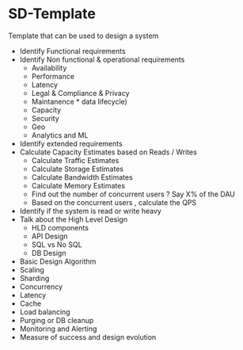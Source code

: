 # SD-Template
Template that can be used to design a system


*  Identify Functional requirements
*  Identify Non functional & operational requirements    
      * Availability
      * Performance
      * Latency
      * Legal & Compliance & Privacy
      * Maintanence * data lifecycle)
      * Capacity
      * Security
      * Geo
      * Analytics and ML
*  Identify extended requirements
*  Calculate Capacity Estimates based on Reads / Writes
      * Calculate Traffic Estimates
      * Calculate Storage Estimates
      * Calculate Bandwidth Estimates
      * Calculate Memory Estimates
      * Find out the number of concurrent users ? Say X% of the DAU
      * Based on the concurrent users , calculate the QPS
*  Identify if the system is read or write heavy
*  Talk about the High Level Design
      * HLD components
      * API Design
      * SQL vs No SQL
      * DB Design
*  Basic Design Algorithm
*  Scaling
*  Sharding 
*  Concurrency 
*  Latency
*  Cache
*  Load balancing
* Purging or DB cleanup
*  Monitoring and Alerting
*  Measure of success and design evolution

